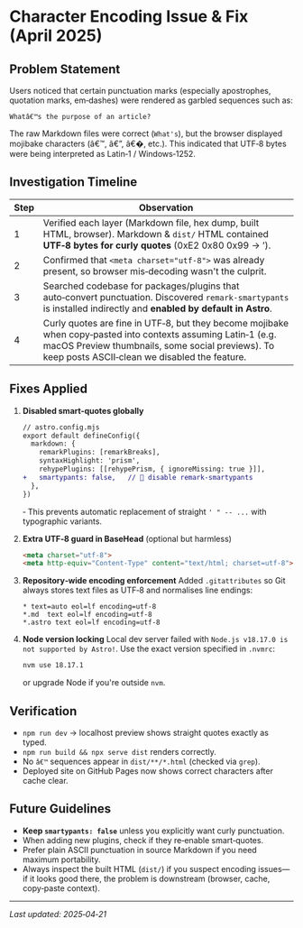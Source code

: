 # Character Encoding Issue & Fix (April 2025)

## Problem Statement
Users noticed that certain punctuation marks (especially apostrophes, quotation marks, em‑dashes) were rendered as garbled sequences such as:

```
Whatâ€™s the purpose of an article?
```

The raw Markdown files were correct (`What's`), but the browser displayed mojibake characters (â€™, â€”, â€�, etc.). This indicated that UTF‑8 bytes were being interpreted as Latin‑1 / Windows‑1252.

## Investigation Timeline
| Step | Observation |
|------|-------------|
|1|Verified each layer (Markdown file, hex dump, built HTML, browser). Markdown & `dist/` HTML contained **UTF‑8 bytes for curly quotes** (0xE2 0x80 0x99 → ’).|
|2|Confirmed that `<meta charset="utf‑8">` was already present, so browser mis‑decoding wasn't the culprit.|
|3|Searched codebase for packages/plugins that auto‑convert punctuation. Discovered `remark-smartypants` is installed indirectly and **enabled by default in Astro**.|
|4|Curly quotes are fine in UTF‑8, but they become mojibake when copy‑pasted into contexts assuming Latin‑1 (e.g. macOS Preview thumbnails, some social previews). To keep posts ASCII‑clean we disabled the feature.|

## Fixes Applied
1. **Disabled smart‑quotes globally**
   ```diff
   // astro.config.mjs
   export default defineConfig({
     markdown: {
       remarkPlugins: [remarkBreaks],
       syntaxHighlight: 'prism',
       rehypePlugins: [[rehypePrism, { ignoreMissing: true }]],
   +   smartypants: false,   // 🚫 disable remark-smartypants
     },
   })
   ```
   ‑ This prevents automatic replacement of straight `' " -- ...` with typographic variants.

2. **Extra UTF‑8 guard in BaseHead** (optional but harmless)
   ```html
   <meta charset="utf-8">
   <meta http-equiv="Content-Type" content="text/html; charset=utf-8">
   ```

3. **Repository‑wide encoding enforcement**
   Added `.gitattributes` so Git always stores text files as UTF‑8 and normalises line endings:
   ```gitattributes
   * text=auto eol=lf encoding=utf-8
   *.md  text eol=lf encoding=utf-8
   *.astro text eol=lf encoding=utf-8
   ```

4. **Node version locking**
   Local dev server failed with `Node.js v18.17.0 is not supported by Astro!`.
   Use the exact version specified in `.nvmrc`:
   ```bash
   nvm use 18.17.1
   ```
   or upgrade Node if you're outside `nvm`.

## Verification
- `npm run dev` → localhost preview shows straight quotes exactly as typed.
- `npm run build && npx serve dist` renders correctly.
- No `â€™` sequences appear in `dist/**/*.html` (checked via `grep`).
- Deployed site on GitHub Pages now shows correct characters after cache clear.

## Future Guidelines
* **Keep `smartypants: false`** unless you explicitly want curly punctuation.
* When adding new plugins, check if they re‑enable smart‑quotes.
* Prefer plain ASCII punctuation in source Markdown if you need maximum portability.
* Always inspect the built HTML (`dist/`) if you suspect encoding issues—if it looks good there, the problem is downstream (browser, cache, copy‑paste context).

---
_Last updated: 2025‑04‑21_ 
